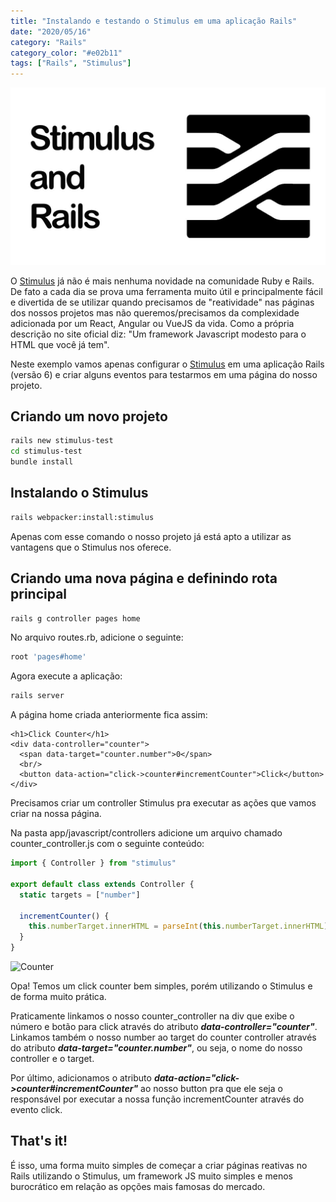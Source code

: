 ```yaml
---
title: "Instalando e testando o Stimulus em uma aplicação Rails"
date: "2020/05/16"
category: "Rails"
category_color: "#e02b11"
tags: ["Rails", "Stimulus"]
---
```


![Stimulus and Rails](./stimulus.jpg)

O [Stimulus](https://stimulusjs.org/) já não é mais nenhuma novidade na comunidade Ruby e Rails. De fato a cada dia se prova uma ferramenta muito útil e principalmente fácil e divertida de se utilizar quando precisamos de "reatividade" nas páginas dos nossos projetos mas não queremos/precisamos da complexidade adicionada por um React, Angular ou VueJS da vida. Como a própria descrição no site oficial diz: "Um framework Javascript modesto para o HTML que você já tem".

Neste exemplo vamos apenas configurar o [Stimulus](https://stimulusjs.org/) em uma aplicação Rails (versão 6) e criar alguns eventos para testarmos em uma página do nosso projeto.

## Criando um novo projeto

```sh
rails new stimulus-test
cd stimulus-test
bundle install
```

## Instalando o Stimulus

```sh
rails webpacker:install:stimulus
```

Apenas com esse comando o nosso projeto já está apto a utilizar as vantagens que o Stimulus nos oferece.

## Criando uma nova página e definindo rota principal

```sh
rails g controller pages home
```

No arquivo routes.rb, adicione o seguinte:

```ruby
root 'pages#home'
```

Agora execute a aplicação:

```sh
rails server
```

A página home criada anteriormente fica assim:

```erb
<h1>Click Counter</h1>
<div data-controller="counter">
  <span data-target="counter.number">0</span>
  <br/>
  <button data-action="click->counter#incrementCounter">Click</button>
</div>
```

Precisamos criar um controller Stimulus pra executar as ações que vamos criar na nossa página.

Na pasta app/javascript/controllers adicione um arquivo chamado counter_controller.js com o seguinte conteúdo:

```js
import { Controller } from "stimulus"

export default class extends Controller {
  static targets = ["number"]

  incrementCounter() {
    this.numberTarget.innerHTML = parseInt(this.numberTarget.innerHTML) + 1
  }
}
```

![Counter](https://thumbs.gfycat.com/NauticalRegularBonobo-size_restricted.gif)

Opa! Temos um click counter bem simples, porém utilizando o Stimulus e de forma muito prática.

Praticamente linkamos o nosso counter_controller na div que exibe o número e botão para click através do atributo ***data-controller="counter"***. Linkamos também o nosso number ao target do counter controller através do atributo ***data-target="counter.number"***, ou seja, o nome do nosso controller e o target.

Por último, adicionamos o atributo ***data-action="click->counter#incrementCounter"*** ao nosso button pra que ele seja o responsável por executar a nossa função incrementCounter através do evento click.

## That's it!


É isso, uma forma muito simples de começar a criar páginas reativas no Rails utilizando o Stimulus, um framework JS muito simples e menos burocrático em relação as opções mais famosas do mercado.